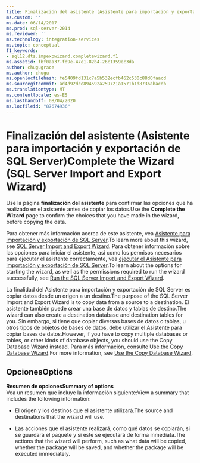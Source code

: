 ```yaml
---
title: Finalización del asistente (Asistente para importación y exportación de SQL Server) | Microsoft Docs
ms.custom: ''
ms.date: 06/14/2017
ms.prod: sql-server-2014
ms.reviewer: ''
ms.technology: integration-services
ms.topic: conceptual
f1_keywords:
- sql12.dts.impexpwizard.completewizard.f1
ms.assetid: fbf0aa37-fd9e-47e1-82b4-26c1359ec3da
author: chugugrace
ms.author: chugu
ms.openlocfilehash: fe5409fd131c7a5b532ecfb462c530c88d0faacd
ms.sourcegitcommit: ad4d92dce894592a259721a1571b1d8736abacdb
ms.translationtype: MT
ms.contentlocale: es-ES
ms.lasthandoff: 08/04/2020
ms.locfileid: "87674936"
---
```

# <a name="complete-the-wizard-sql-server-import-and-export-wizard"></a><span data-ttu-id="2b924-102">Finalización del asistente (Asistente para importación y exportación de SQL Server)</span><span class="sxs-lookup"><span data-stu-id="2b924-102">Complete the Wizard (SQL Server Import and Export Wizard)</span></span>
  <span data-ttu-id="2b924-103">Use la página **finalización del asistente** para confirmar las opciones que ha realizado en el asistente antes de copiar los datos.</span><span class="sxs-lookup"><span data-stu-id="2b924-103">Use the **Complete the Wizard** page to confirm the choices that you have made in the wizard, before copying the data.</span></span>  
  
 <span data-ttu-id="2b924-104">Para obtener más información acerca de este asistente, vea [Asistente para importación y exportación de SQL Server](import-and-export-data-with-the-sql-server-import-and-export-wizard.md).</span><span class="sxs-lookup"><span data-stu-id="2b924-104">To learn more about this wizard, see [SQL Server Import and Export Wizard](import-and-export-data-with-the-sql-server-import-and-export-wizard.md).</span></span> <span data-ttu-id="2b924-105">Para obtener información sobre las opciones para iniciar el asistente, así como los permisos necesarios para ejecutar el asistente correctamente, vea [ejecutar el Asistente para importación y exportación de SQL Server](start-the-sql-server-import-and-export-wizard.md).</span><span class="sxs-lookup"><span data-stu-id="2b924-105">To learn about the options for starting the wizard, as well as the permissions required to run the wizard successfully, see [Run the SQL Server Import and Export Wizard](start-the-sql-server-import-and-export-wizard.md).</span></span>  
  
 <span data-ttu-id="2b924-106">La finalidad del Asistente para importación y exportación de SQL Server es copiar datos desde un origen a un destino.</span><span class="sxs-lookup"><span data-stu-id="2b924-106">The purpose of the SQL Server Import and Export Wizard is to copy data from a source to a destination.</span></span> <span data-ttu-id="2b924-107">El asistente también puede crear una base de datos y tablas de destino.</span><span class="sxs-lookup"><span data-stu-id="2b924-107">The wizard can also create a destination database and destination tables for you.</span></span> <span data-ttu-id="2b924-108">Sin embargo, si tiene que copiar diversas bases de datos o tablas, u otros tipos de objetos de bases de datos, debe utilizar el Asistente para copiar bases de datos.</span><span class="sxs-lookup"><span data-stu-id="2b924-108">However, if you have to copy multiple databases or tables, or other kinds of database objects, you should use the Copy Database Wizard instead.</span></span> <span data-ttu-id="2b924-109">Para más información, consulte [Use the Copy Database Wizard](../../relational-databases/databases/use-the-copy-database-wizard.md).</span><span class="sxs-lookup"><span data-stu-id="2b924-109">For more information, see [Use the Copy Database Wizard](../../relational-databases/databases/use-the-copy-database-wizard.md).</span></span>  
  
## <a name="options"></a><span data-ttu-id="2b924-110">Opciones</span><span class="sxs-lookup"><span data-stu-id="2b924-110">Options</span></span>  
 <span data-ttu-id="2b924-111">**Resumen de opciones**</span><span class="sxs-lookup"><span data-stu-id="2b924-111">**Summary of options**</span></span>  
 <span data-ttu-id="2b924-112">Vea un resumen que incluye la información siguiente:</span><span class="sxs-lookup"><span data-stu-id="2b924-112">View a summary that includes the following information:</span></span>  
  
-   <span data-ttu-id="2b924-113">El origen y los destinos que el asistente utilizará.</span><span class="sxs-lookup"><span data-stu-id="2b924-113">The source and destinations that the wizard will use.</span></span>  
  
-   <span data-ttu-id="2b924-114">Las acciones que el asistente realizará, como qué datos se copiarán, si se guardará el paquete y si éste se ejecutará de forma inmediata.</span><span class="sxs-lookup"><span data-stu-id="2b924-114">The actions that the wizard will perform, such as what data will be copied, whether the package will be saved, and whether the package will be executed immediately.</span></span>  
  
  
